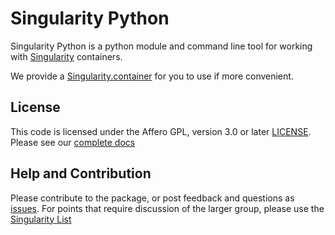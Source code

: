 # Singularity Python

Singularity Python is a python module and command line tool for working with <a href="https://singularityware.github.io" target="_blank">Singularity</a> containers.

We provide a [Singularity.container](Singularity.container) for you to use if more convenient.

## License
This code is licensed under the Affero GPL, version 3.0 or later [LICENSE](LICENSE).
Please see our [complete docs](https://github.com/singularityware/singularity-python/wiki)

## Help and Contribution
Please contribute to the package, or post feedback and questions as <a href="https://github.com/singularityhub/singularity-cli" target="_blank">issues</a>. For points that require discussion of the larger group, please use the <a href="https://groups.google.com/a/lbl.gov/forum/#!forum/singularity" target="_blank">Singularity List</a>

